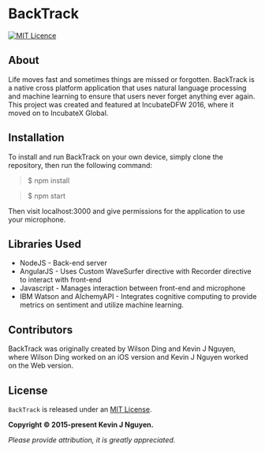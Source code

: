 # BackTrack

[![MIT Licence](https://badges.frapsoft.com/os/mit/mit.png?v=103)][mitLink]

## About

Life moves fast and sometimes things are missed or forgotten. 
BackTrack is a native cross platform application that uses natural 
language processing and machine learning to ensure that users never forget anything ever again.
This project was created and featured at IncubateDFW 2016, where it moved on to IncubateX Global.

## Installation

To install and run BackTrack on your own device, simply clone the repository, then run the following command:
> $ npm install

> $ npm start

Then visit localhost:3000 and give permissions for the application to use your microphone.


## Libraries Used

- NodeJS - Back-end server
- AngularJS - Uses Custom WaveSurfer directive with Recorder directive to interact with front-end
- Javascript - Manages interaction between front-end and microphone
- IBM Watson and AlchemyAPI - Integrates cognitive computing to provide metrics on sentiment and utilize machine learning.

## Contributors

BackTrack was originally created by Wilson Ding and Kevin J Nguyen, where Wilson Ding worked on an iOS version and Kevin J Nguyen worked on the Web version.

## License

`BackTrack` is released under an [MIT License][mitLink]. 

**Copyright &copy; 2015-present Kevin J Nguyen.**

*Please provide attribution, it is greatly appreciated.*

[mitLink]:http://opensource.org/licenses/MIT
